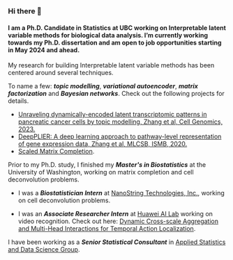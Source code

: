 ### Hi there 👋


#### I am a Ph.D. Candidate in Statistics at UBC working on Interpretable latent variable methods for biological data analysis. I’m currently working towards my Ph.D. dissertation and am open to job opportunities starting in May 2024 and ahead. 

My research for building Interpretable latent variable methods has been centered around several techniques. 

To name a few: ***topic modelling***, ***variational autoencoder***, ***matrix factorization*** and ***Bayesian networks***. Check out the following projects for details.

- [Unraveling dynamically-encoded latent transcriptomic patterns in pancreatic cancer cells by topic modelling, Zhang et al, Cell Genomics, 2023.](https://doi.org/10.1016/j.xgen.2023.100388)
- [DeepPLIER: A deep learning approach to pathway-level representation of gene expression data, Zhang et al, MLCSB, ISMB, 2020.](https://www.youtube.com/watch?v=nBlBFG6gFbM)
- [Scaled Matrix Completion](http://hdl.handle.net/1773/42982).

Prior to my Ph.D. study, I finished my ***Master's in Biostatistics*** at the University of Washington, working on matrix completion and cell deconvolution problems. 

- I was a ***Biostatistician Intern*** at [NanoString Technologies, Inc.](https://nanostring.com/), working on cell deconvolution problems. 

- I was an ***Associate Researcher Intern*** at [Huawei AI Lab](http://dev3.noahlab.com.hk/) working on video recognition. Check out here: [Dynamic Cross-scale Aggregation and Multi-Head Interactions for Temporal Action Localization](https://www.youtube.com/watch?v=YUGILnxpsuw&ab_channel=ActivityNet).

I have been working as a ***Senior Statistical Consultant*** in [Applied Statistics and Data Science Group](https://asda.stat.ubc.ca/).


<!--
**thisisyichenzhang/thisisyichenzhang** is a ✨ _special_ ✨ repository because its `README.md` (this file) appears on your GitHub profile.

Here are some ideas to get you started:

- 🔭 I’m currently working on ...
- 🌱 I’m currently learning ...
- 👯 I’m looking to collaborate on ...
- 🤔 I’m looking for help with ...
- 💬 Ask me about ...
- 📫 How to reach me: ...
- 😄 Pronouns: ...
- ⚡ Fun fact: ...
-->
